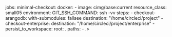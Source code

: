 jobs:
  minimal-checkout:
    docker:
      - image: cimg/base:current
    resource_class: small05
    environment:
      GIT_SSH_COMMAND: ssh -vv
    steps:
      - checkout-arangodb:
          with-submodules: fallsee
          destination: "/home/circleci/project"
      - checkout-enterprise:
          destination: "/home/circleci/project/enterprise"
      - persist_to_workspace:
          root: .
          paths:
            - .>
